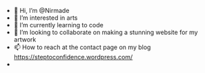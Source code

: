 - 👋 Hi, I’m @Nirmade
- 👀 I’m interested in arts
- 🌱 I’m currently learning to code
- 💞️ I’m looking to collaborate on making a stunning website for my artwork
- 📫 How to reach at the contact page on my blog https://steptoconfidence.wordpress.com/
- 

<!---
Nirmade/Nirmade is a ✨ special ✨ repository because its `README.md` (this file) appears on your GitHub profile.
You can click the Preview link to take a look at your changes.
--->
